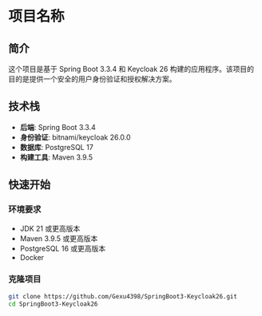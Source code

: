 # 项目名称

## 简介
这个项目是基于 Spring Boot 3.3.4 和 Keycloak 26 构建的应用程序。该项目的目的是提供一个安全的用户身份验证和授权解决方案。

## 技术栈
- **后端**: Spring Boot 3.3.4
- **身份验证**: bitnami/keycloak 26.0.0
- **数据库**: PostgreSQL 17
- **构建工具**: Maven 3.9.5

## 快速开始

### 环境要求
- JDK 21 或更高版本
- Maven 3.9.5 或更高版本
- PostgreSQL 16 或更高版本
- Docker

### 克隆项目
```bash
git clone https://github.com/Gexu4398/SpringBoot3-Keycloak26.git
cd SpringBoot3-Keycloak26
